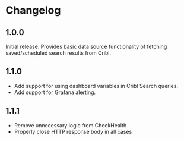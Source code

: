 # Changelog

## 1.0.0

Initial release.  Provides basic data source functionality of fetching saved/scheduled search results from Cribl.

## 1.1.0

- Add support for using dashboard variables in Cribl Search queries.
- Add support for Grafana alerting.

## 1.1.1

- Remove unnecessary logic from CheckHealth
- Properly close HTTP response body in all cases
